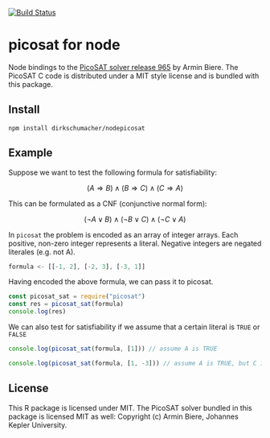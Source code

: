 [![Build Status](https://travis-ci.org/dirkschumacher/nodepicosat.svg?branch=master)](https://travis-ci.org/dirkschumacher/nodepicosat)

# picosat for node

Node bindings to the [PicoSAT solver release 965](http://fmv.jku.at/picosat/) by Armin Biere. The PicoSAT C code is distributed under a MIT style license and is bundled with this package.

## Install

```
npm install dirkschumacher/nodepicosat
```

## Example


Suppose we want to test the following formula for satisfiability:

$$
(A \Rightarrow B)  \wedge (B \Rightarrow C) \wedge (C \Rightarrow A)
$$

This can be formulated as a CNF (conjunctive normal form):

$$
(\neg A \vee B)  \wedge (\neg B \vee C) \wedge (\neg C \vee A)
$$

In `picosat` the problem is encoded as an array of integer arrays. Each positive, non-zero integer represents a literal. Negative integers are negated literales (e.g. not A).

```js
formula <- [[-1, 2], [-2, 3], [-3, 1]]
```
Having encoded the above formula, we can pass it to picosat.

```js
const picosat_sat = require("picosat")
const res = picosat_sat(formula)
console.log(res)
```

We can also test for satisfiability if we assume that a certain literal is `TRUE` or `FALSE`

```js
console.log(picosat_sat(formula, [1])) // assume A is TRUE
```

```js
console.log(picosat_sat(formula, [1, -3])) // assume A is TRUE, but C is FALSE
```

## License

This R package is licensed under MIT. The PicoSAT solver bundled in this package is licensed MIT as well: Copyright (c) Armin Biere, Johannes Kepler University.
